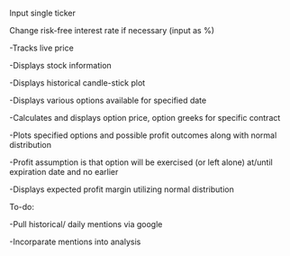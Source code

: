 Input single ticker

Change risk-free interest rate if necessary (input as %)

-Tracks live price

-Displays stock information

-Displays historical candle-stick plot

-Displays various options available for specified date

-Calculates and displays option price, option greeks for specific contract

-Plots specified options and possible profit outcomes along with normal distribution

-Profit assumption is that option will be exercised (or left alone) at/until expiration date and no earlier
  
-Displays expected profit margin utilizing normal distribution

To-do:

-Pull historical/ daily mentions via google

-Incorparate mentions into analysis
